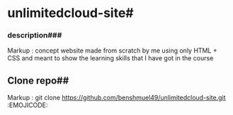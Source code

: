 # unlimitedcloud-site#
### description###
Markup : concept website made from scratch by me using only HTML + CSS and meant to show the learning skills that I have got in the course


## Clone repo##
Markup : git clone https://github.com/benshmuel49/unlimitedcloud-site.git :EMOJICODE:
